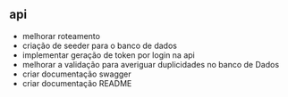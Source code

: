 ## api

- melhorar roteamento
- criação de seeder para o banco de dados
- implementar geração de token por login na api
- melhorar a validação para averiguar duplicidades no banco de Dados
- criar documentação swagger
- criar documentação README


